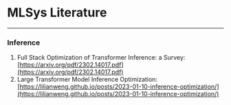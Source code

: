 # MLSys Literature

---

### Inference
1. Full Stack Optimization of Transformer Inference: a Survey: [https://arxiv.org/pdf/2302.14017.pdf](https://arxiv.org/pdf/2302.14017.pdf)
2. Large Transformer Model Inference Optimization: [https://lilianweng.github.io/posts/2023-01-10-inference-optimization/](https://lilianweng.github.io/posts/2023-01-10-inference-optimization/)
